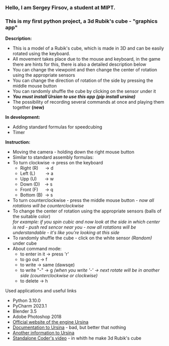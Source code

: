 ### Hello, I am Sergey Firsov, a student at MIPT.  
### This is my first python project, a 3d Rubik's cube - "graphics app"

**Description:**  
 - This is a model of a Rubik's cube, which is made in 3D and can be easily rotated using the keyboard.  
 - All movement takes place due to the mouse and keyboard, in the game there are hints for this, there is also a detailed description below  
 - You can change the viewpoint and then change the center of rotation using the appropriate sensors  
 - You can change the direction of rotation of the side by pressing the middle mouse button  
 - You can randomly shuffle the cube by clicking on the sensor under it  
 - **_You must install Ursian to use this app (pip install ursina)_**
 - The possibility of recording several commands at once and playing them together **(new)**
 
**In development:**    
   - Adding standard formulas for speedcubing    
   - Timer    
    
**Instruction:**  
 - Moving the camera - holding down the right mouse button  
 - Similar to standard assembly formulas:  
 - To turn clockwise  ->  press on the keyboard   
   - Right  (R)  &emsp;    ->     d  
   - Left   (L)&emsp;&emsp;  ->     a  
   - Upp    (U) &ensp;&emsp;->     w  
   - Down   (D)  &ensp;  ->     s  
   - Front  (F)&ensp; &ensp;  ->     q  
   - Bottom (B)&nbsp; ->     s  
 - To turn counterclockwise - press the middle mouse button - _now all rotations will be counterclockwise_
 - To change the center of rotation using the appropriate sensors  (balls of the suitable color)   
 _for example: if you spin cubic and now look at the side in which center is red - push red sencor near you - now all rotations will be understandable -
 it's like you're looking at this side_  
 - To randomly shuffle the cube - click on the white sensor _(Random)_ under cube 
 - About command mode:
   - to enter in it  -> press 'r'
   - to go out -> f
   - to write  -> same (dawsqe)
   - to write "-"  -> g _(when you write '-' -> next rotate will be in another side (counterclockwise or clockwise)_
   - to delete  -> h
 
 
 
 Used applications and useful links  
  - Python 3.10.0  
  - PyCharm 2023.1  
  - Blender 3.5  
  - Adobe Photoshop 2018  
  - [Official website of the engine Ursina](https://www.ursinaengine.org/)  
  - [Documentation to Ursina](https://www.ursinaengine.org/api_reference.html) - bad, but better that nothing  
  - [Another information to Ursina](https://github.com/pokepetter/ursina)  
  - [Standalone Coder's video](https://www.youtube.com/watch?v=2FC6Uv76fMg) - in whith he make 3d Rubik's cube
